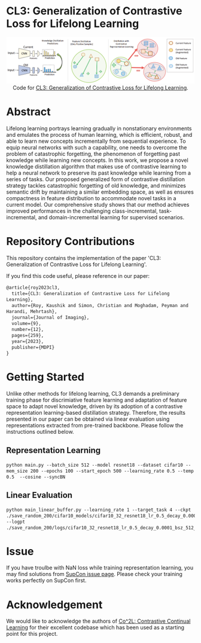 # CL3: Generalization of Contrastive Loss for Lifelong Learning

<p align="center" style="text-align: center;">
    <img src="figures/cl3.png"/>
    Code for <a style='ext-align: center;' href="https://arxiv.org/abs/2106.14413">CL3: Generalization of Contrastive Loss for Lifelong Learning</a>.
</p>


# Abstract
Lifelong learning portrays learning gradually in nonstationary environments and emulates
the process of human learning, which is efficient, robust, and able to learn new concepts incrementally
from sequential experience. To equip neural networks with such a capability, one needs to overcome
the problem of catastrophic forgetting, the phenomenon of forgetting past knowledge while learning
new concepts. In this work, we propose a novel knowledge distillation algorithm that makes use of
contrastive learning to help a neural network to preserve its past knowledge while learning from a
series of tasks. Our proposed generalized form of contrastive distillation strategy tackles catastrophic
forgetting of old knowledge, and minimizes semantic drift by maintaining a similar embedding space,
as well as ensures compactness in feature distribution to accommodate novel tasks in a current model.
Our comprehensive study shows that our method achieves improved performances in the challenging
class-incremental, task-incremental, and domain-incremental learning for supervised scenarios.


# Repository Contributions

This repository contains the implementation of the paper 'CL3: Generalization of Contrastive Loss for Lifelong Learning'. 

If you find this code useful, please reference in our paper:

```
@article{roy2023cl3,
  title={CL3: Generalization of Contrastive Loss for Lifelong Learning},
  author={Roy, Kaushik and Simon, Christian and Moghadam, Peyman and Harandi, Mehrtash},
  journal={Journal of Imaging},
  volume={9},
  number={12},
  pages={259},
  year={2023},
  publisher={MDPI}
}
```

# Getting Started

Unlike other methods for lifelong learning, CL3 demands a preliminary training phase for discrimiative feature learning and adaptation of feature space to adapt novel knowledge, driven by its adoption of a contrastive representation learning-based distillation strategy. Therefore, the results presented in our paper can be obtained via linear evaluation using representations extracted from pre-trained  backbone. Please follow the instructions outlined below.

## Representation Learning
```
python main.py --batch_size 512 --model resnet18 --dataset cifar10 --mem_size 200 --epochs 100 --start_epoch 500 --learning_rate 0.5 --temp 0.5  --cosine --syncBN
```

## Linear Evaluation
```
python main_linear_buffer.py --learning_rate 1 --target_task 4 --ckpt ./save_random_200/cifar10_models/cifar10_32_resnet18_lr_0.5_decay_0.0001_bsz_512_temp_0.5_momentum_1.000_trial_0_500_100_1.0_cosine_warm/ --logpt ./save_random_200/logs/cifar10_32_resnet18_lr_0.5_decay_0.0001_bsz_512_temp_0.5_momentum_1.000_trial_0_500_100_1.0_cosine_warm/
```

# Issue

If you have troulbe with NaN loss while training representation learning, you may find solutions from [SupCon issue page](https://github.com/HobbitLong/SupContrast/issues). Please check your training works perfectly on SupCon first. 


# Acknowledgement
We would like to acknowledge the authors of [Co^2L: Contrastive Continual Learning](https://github.com/chaht01/co2l) for their excellent codebase which has been used as a starting point for this project.